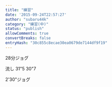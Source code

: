 ```yaml
---
title: "練習"
date: '2015-09-24T22:57:27'
author: "subaru44k"
category: "練習(中)"
status: "publish"
allowComments: true
convertBreaks: false
entryHash: "30c855c8ecae30ea0679de7144df9f19"
---
```

28分ジョグ

流し
31"5
30"7

2'30"ジョグ
